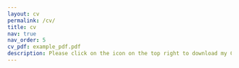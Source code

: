 ```yaml
---
layout: cv
permalink: /cv/
title: cv
nav: true
nav_order: 5
cv_pdf: example_pdf.pdf
description: Please click on the icon on the top right to download my CV.
---
```

